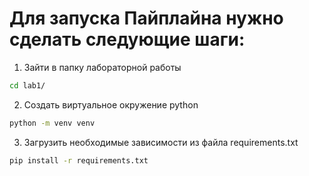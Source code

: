 # Для запуска Пайплайна нужно сделать следующие шаги:
1. Зайти в папку лабораторной работы
```bash
cd lab1/
```

2. Создать виртуальное окружение python
```bash
python -m venv venv
```

3. Загрузить необходимые зависимости из файла requirements.txt
```bash
pip install -r requirements.txt
```
